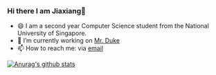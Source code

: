 ### Hi there I am Jiaxiang👋

<!--
**litone01/litone01** is a ✨ _special_ ✨ repository because its `README.md` (this file) appears on your GitHub profile.

Here are some ideas to get you started:

- 🔭 I’m currently working on ...
- 🌱 I’m currently learning ...
- 👯 I’m looking to collaborate on ...
- 🤔 I’m looking for help with ...
- 💬 Ask me about ...
- 📫 How to reach me: ...
- 😄 Pronouns: ...
- ⚡ Fun fact: ...
-->
- 😄 I am a second year Computer Science student from the National University of Singapore. 
- 🔭 I’m currently working on [Mr. Duke](https://github.com/litone01/ip)
- 📫 How to reach me: via [email](mailto:jiaxiang_yu@u.nus.edu)

[![Anurag's github stats](https://github-readme-stats.vercel.app/api?username=litone01)](https://github.com/anuraghazra/github-readme-stats)
